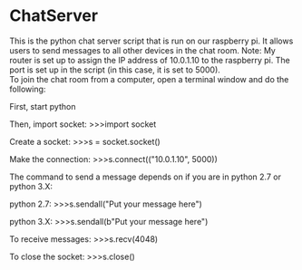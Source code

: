 # ChatServer
This is the python chat server script that is run on our raspberry pi.  It allows users to send messages to all other devices
in the chat room.  Note: My router is set up to assign the IP address of 10.0.1.10 to the raspberry pi.  The port is set up in the script (in this case, it is set to 5000).  
To join the chat room from a computer, open a terminal window and do the following:

First, start python

Then, import socket:   >>>import socket

Create a socket:       >>>s = socket.socket()

Make the connection:   >>>s.connect(("10.0.1.10", 5000))

The command to send a message depends on if you are in python 2.7 or python 3.X:

python 2.7:    >>>s.sendall("Put your message here")

python 3.X:    >>>s.sendall(b"Put your message here")

To receive messages:    >>>s.recv(4048)

To close the socket:    >>>s.close()
